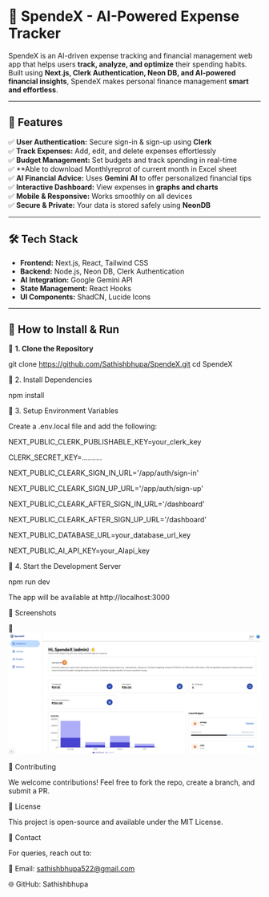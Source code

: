 # 🏦 SpendeX - AI-Powered Expense Tracker

SpendeX is an AI-driven expense tracking and financial management web app that helps users **track, analyze, and optimize** their spending habits. Built using **Next.js, Clerk Authentication, Neon DB, and AI-powered financial insights**, SpendeX makes personal finance management **smart and effortless**.  

---

## 🚀 Features  

✅ **User Authentication:** Secure sign-in & sign-up using **Clerk**  
✅ **Track Expenses:** Add, edit, and delete expenses effortlessly  
✅ **Budget Management:** Set budgets and track spending in real-time  
✅ **Able to download Monthlyreprot of current month in Excel sheet         
✅ **AI Financial Advice:** Uses **Gemini AI** to offer personalized financial tips  
✅ **Interactive Dashboard:** View expenses in **graphs and charts**  
✅ **Mobile & Responsive:** Works smoothly on all devices  
✅ **Secure & Private:** Your data is stored safely using **NeonDB**  

---

## 🛠️ Tech Stack  

- **Frontend:** Next.js, React, Tailwind CSS  
- **Backend:** Node.js, Neon DB, Clerk Authentication  
- **AI Integration:** Google Gemini API  
- **State Management:** React Hooks  
- **UI Components:** ShadCN, Lucide Icons  

---

## 🎯 How to Install & Run  

🔹 **1. Clone the Repository**  

git clone https://github.com/Sathishbhupa/SpendeX.git
cd SpendeX

🔹 2. Install Dependencies

npm install

🔹 3. Setup Environment Variables

Create a .env.local file and add the following:


NEXT_PUBLIC_CLERK_PUBLISHABLE_KEY=your_clerk_key

CLERK_SECRET_KEY=..........

NEXT_PUBLIC_CLEARK_SIGN_IN_URL='/app/auth/sign-in'

NEXT_PUBLIC_CLEARK_SIGN_UP_URL='/app/auth/sign-up'

NEXT_PUBLIC_CLEARK_AFTER_SIGN_IN_URL='/dashboard'

NEXT_PUBLIC_CLEARK_AFTER_SIGN_UP_URL='/dashboard'

NEXT_PUBLIC_DATABASE_URL=your_database_url_key

NEXT_PUBLIC_AI_API_KEY=your_AIapi_key

  

🔹 4. Start the Development Server

npm run dev

The app will be available at http://localhost:3000

📸 Screenshots

🚀 
![Alt text](./public/dashboard.jpg)


🤝 Contributing

We welcome contributions! Feel free to fork the repo, create a branch, and submit a PR.

📜 License

This project is open-source and available under the MIT License.

📩 Contact

For queries, reach out to:

📧 Email: sathishbhupa522@gmail.com  

🌐 GitHub: Sathishbhupa

